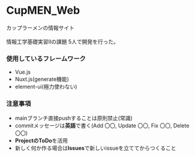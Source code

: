 # CupMEN_Web
カップラーメンの情報サイト<br></br>
情報工学基礎実習IIの課題
5人で開発を行った。

### 使用しているフレームワーク
- Vue.js
- Nuxt.js(generate機能)
- element-ui(極力使わない)

### 注意事項
- mainブランチ直接pushすることは原則禁止(常識)
- commitメッセージは**英語**で書く(Add 〇〇, Update 〇〇, Fix 〇〇, Delete 〇〇)
- **ProjectのToDo**を活用
- 新しく何か作る場合は**Issues**で新しいissueを立ててからつくること
